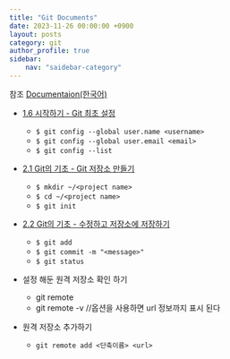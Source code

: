 ```yaml
---
title: "Git Documents"
date: 2023-11-26 00:00:00 +0900
layout: posts
category: git
author_profile: true
sidebar:
    nav: "saidebar-category"
---
```


참조 [Documentaion(한국어)](https://git-scm.com/book/ko/v2/%EC%8B%9C%EC%9E%91%ED%95%98%EA%B8%B0-%EB%B2%84%EC%A0%84-%EA%B4%80%EB%A6%AC%EB%9E%80%3F)

- [1.6 시작하기 - Git 최초 설정](https://git-scm.com/book/ko/v2/%EC%8B%9C%EC%9E%91%ED%95%98%EA%B8%B0-Git-%EC%B5%9C%EC%B4%88-%EC%84%A4%EC%A0%95)
  - `$ git config --global user.name <username>`
  - `$ git config --global user.email <email>`
  - `$ git config --list`
- [2.1 Git의 기초 - Git 저장소 만들기](https://git-scm.com/book/ko/v2/Git%EC%9D%98-%EA%B8%B0%EC%B4%88-Git-%EC%A0%80%EC%9E%A5%EC%86%8C-%EB%A7%8C%EB%93%A4%EA%B8%B0)
  - `$ mkdir ~/<project name>`
  - `$ cd ~/<project name>`
  - `$ git init`
- [2.2 Git의 기초 - 수정하고 저장소에 저장하기](https://git-scm.com/book/ko/v2/Git%EC%9D%98-%EA%B8%B0%EC%B4%88-%EC%88%98%EC%A0%95%ED%95%98%EA%B3%A0-%EC%A0%80%EC%9E%A5%EC%86%8C%EC%97%90-%EC%A0%80%EC%9E%A5%ED%95%98%EA%B8%B0)
  - `$ git add`
  - `$ git commit -m "<message>"`
  - `$ git status`

- 설정 해둔 원격 저장소 확인 하기
  - git remote
  - git remote -v  //옵션을 사용하면 url 정보까지 표시 된다
- 원격 저장소 추가하기
  - `git remote add <단축이름> <url>`


